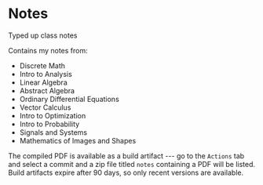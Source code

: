 # Notes
Typed up class notes

Contains my notes from:
- Discrete Math
- Intro to Analysis
- Linear Algebra
- Abstract Algebra
- Ordinary Differential Equations
- Vector Calculus
- Intro to Optimization
- Intro to Probability
- Signals and Systems
- Mathematics of Images and Shapes

The compiled PDF is available as a build artifact --- go to the `Actions` tab and select a commit and a zip file titled `notes` containing a PDF will be listed. Build artifacts expire after 90 days, so only recent versions are available.
